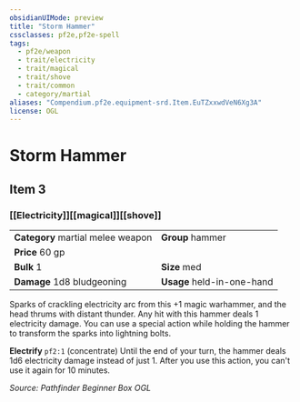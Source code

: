 ```yaml
---
obsidianUIMode: preview
title: "Storm Hammer"
cssclasses: pf2e,pf2e-spell
tags:
  - pf2e/weapon
  - trait/electricity
  - trait/magical
  - trait/shove
  - trait/common
  - category/martial
aliases: "Compendium.pf2e.equipment-srd.Item.EuTZxxwdVeN6Xg3A"
license: OGL
---
```

# Storm Hammer
## Item 3
### [[Electricity]][[magical]][[shove]]

|  |  |
| -- | -- |
| **Category** martial melee weapon | **Group** hammer |
| **Price** 60 gp |  |
| **Bulk** 1 | **Size** med |
| **Damage** 1d8 bludgeoning  | **Usage** held-in-one-hand |



Sparks of crackling electricity arc from this +1 magic warhammer, and the head thrums with distant thunder. Any hit with this hammer deals 1 electricity damage. You can use a special action while holding the hammer to transform the sparks into lightning bolts.

**Electrify** `pf2:1` (concentrate) Until the end of your turn, the hammer deals 1d6 electricity damage instead of just 1. After you use this action, you can't use it again for 10 minutes.

*Source: Pathfinder Beginner Box*
*OGL*